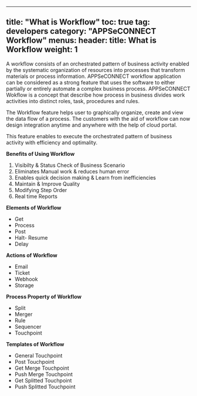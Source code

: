 
---
title: "What is Workflow"
toc: true
tag: developers
category: "APPSeCONNECT Workflow"
menus: 
    header:
        title: What is Workflow
        weight: 1
---
A workflow consists of an orchestrated pattern of business activity enabled by the systematic 
organization of resources into processes that transform materials or process information.
APPSeCONNECT workflow application can be considered as a strong feature that uses the software to either partially or 
entirely automate a complex business process. 
APPSeCONNECT Wokflow is a concept that describe how process in business divides work activities into distinct roles, task, 
procedures and rules.

The Workflow feature helps user to graphically organize, create and view the data flow of a process. 
The customers with the aid of workflow can now design integration anytime and anywhere with the help of cloud portal.

This feature enables to execute the orchestrated pattern of business activity with efficiency and optimality.

**Benefits of Using Workflow**

1. Visibilty & Status Check of Business Scenario
2. Eliminates Manual work & reduces human error
3. Enables quick decision making & Learn from inefficiencies
4. Maintain & Improve Quality
5. Modifying Step Order
6. Real time Reports

**Elements of Workflow**

* Get
* Process
* Post
* Halt- Resume
* Delay

**Actions of Workflow**
* Email
* Ticket
* Webhook
* Storage

**Process Property of Workflow**

* Split
* Merger
* Rule
* Sequencer
* Touchpoint

**Templates of Workflow**

* General Touchpoint
* Post Touchpoint
* Get Merge Touchpoint
* Push Merge Touchpoint
* Get Splitted Touchpoint
* Push Splitted Touchpoint



